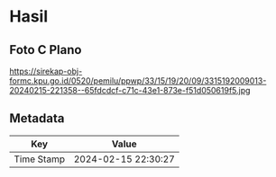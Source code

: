 # Hasil

## Foto C Plano

https://sirekap-obj-formc.kpu.go.id/0520/pemilu/ppwp/33/15/19/20/09/3315192009013-20240215-221358--65fdcdcf-c71c-43e1-873e-f51d050619f5.jpg


## Metadata

| Key        | Value               |
| ---------- | ------------------- |
| Time Stamp | 2024-02-15 22:30:27 |



